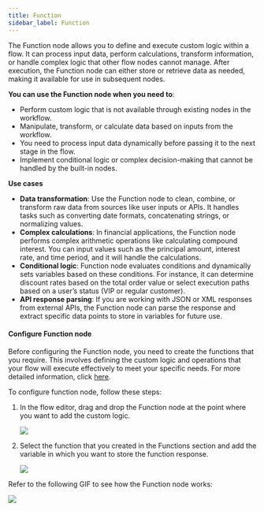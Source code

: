 ```yaml
---
title: Function
sidebar_label: Function
---
```


The Function node allows you to define and execute custom logic within a flow. It can process input data, perform calculations, transform information, or handle complex logic that other flow nodes cannot manage. After execution, the Function node can either store or retrieve data as needed, making it available for use in subsequent nodes.

**You can use the Function node when you need to**:
* Perform custom logic that is not available through existing nodes in the workflow.
* Manipulate, transform, or calculate data based on inputs from the workflow.
* You need to process input data dynamically before passing it to the next stage in the flow.
* Implement conditional logic or complex decision-making that cannot be handled by the built-in nodes.

**Use cases**

* **Data transformation**: Use the Function node to clean, combine, or transform raw data from sources like user inputs or APIs. It handles tasks such as converting date formats, concatenating strings, or normalizing values.
* **Complex calculations**: In financial applications, the Function node performs complex arithmetic operations like calculating compound interest. You can input values such as the principal amount, interest rate, and time period, and it will handle the calculations.
* **Conditional logic**: Function node evaluates conditions and dynamically sets variables based on these conditions. For instance, it can determine discount rates based on the total order value or select execution paths based on a user’s status (VIP or regular customer).
* **API response parsing**: If you are working with JSON or XML responses from external APIs, the Function node can parse the response and extract specific data points to store in variables for future use.

#### Configure Function node

Before configuring the Function node, you need to create the functions that you require. This involves defining the custom logic and operations that your flow will execute effectively to meet your specific needs. For more detailed information, click [here](https://docs.yellow.ai/docs/platform_concepts/studio/build/code).

To configure function node, follow these steps:

1. In the flow editor, drag and drop the Function node  at the point where you want to add the custom logic.

     ![](https://imgur.com/Kq6Ntic.png)

2. Select the function that you created in the Functions section and add the variable in which you want to store the function response.

    ![](https://imgur.com/0qtrU8s.png)
    
Refer to the following GIF to see how the Function node works:
 
   ![](https://imgur.com/cfszWMv.gif)